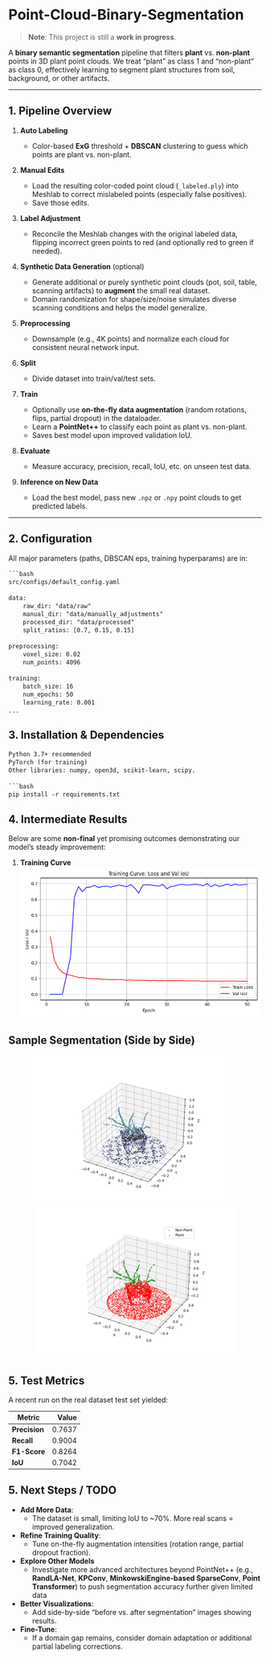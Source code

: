 # Point-Cloud-Binary-Segmentation

> **Note**: This project is still a **work in progress**.

A **binary semantic segmentation** pipeline that filters **plant** vs. **non-plant** points in 3D plant point clouds. We treat “plant” as class 1 and “non-plant” as class 0, effectively learning to segment plant structures from soil, background, or other artifacts.

---

## 1. Pipeline Overview

1. **Auto Labeling**  
   - Color-based **ExG** threshold + **DBSCAN** clustering to guess which points are plant vs. non-plant.  

2. **Manual Edits**  
   - Load the resulting color-coded point cloud (`_labeled.ply`) into Meshlab to correct mislabeled points (especially false positives).  
   - Save those edits.

3. **Label Adjustment**  
   - Reconcile the Meshlab changes with the original labeled data, flipping incorrect green points to red (and optionally red to green if needed).

4. **Synthetic Data Generation** (optional)  
   - Generate additional or purely synthetic point clouds (pot, soil, table, scanning artifacts) to **augment** the small real dataset.  
   - Domain randomization for shape/size/noise simulates diverse scanning conditions and helps the model generalize.

5. **Preprocessing**  
   - Downsample (e.g., 4K points) and normalize each cloud for consistent neural network input.

6. **Split**  
   - Divide dataset into train/val/test sets.

7. **Train**  
   - Optionally use **on-the-fly data augmentation** (random rotations, flips, partial dropout) in the dataloader.  
   - Learn a **PointNet++** to classify each point as plant vs. non-plant.  
   - Saves best model upon improved validation IoU.

8. **Evaluate**  
   - Measure accuracy, precision, recall, IoU, etc. on unseen test data.

9. **Inference on New Data**  
   - Load the best model, pass new `.npz` or `.npy` point clouds to get predicted labels.

---


## 2. Configuration

All major parameters (paths, DBSCAN eps, training hyperparams) are in:
    
    ```bash
    src/configs/default_config.yaml

    data:
        raw_dir: "data/raw"
        manual_dir: "data/manually_adjustments"
        processed_dir: "data/processed"
        split_ratios: [0.7, 0.15, 0.15]

    preprocessing:
        voxel_size: 0.02
        num_points: 4096

    training:
        batch_size: 16
        num_epochs: 50
        learning_rate: 0.001
    ...

## 3. Installation & Dependencies

    Python 3.7+ recommended
    PyTorch (for training)
    Other libraries: numpy, open3d, scikit-learn, scipy.
    
    ```bash
    pip install -r requirements.txt

## 4. Intermediate Results

Below are some **non-final** yet promising outcomes demonstrating our model’s steady improvement:

1. **Training Curve**  
   ![Training Curve](docs/images/training_curve.png)


## Sample Segmentation (Side by Side)

<div align="center">
  <img src="docs/images/plantandnonplant.png" style="width:400px; margin-right:20px;" alt="Plant Points"/>
  <img src="docs/images/plantandnonplantsegmentation.png" style="width:400px;" alt="Model Segmentation"/>
</div>

## 5. Test Metrics

A recent run on the real dataset test set yielded:

| Metric        |   Value |
|---------------|--------:|
| **Precision** | 0.7637  |
| **Recall**    | 0.9004  |
| **F1-Score**  | 0.8264  |
| **IoU**       | 0.7042  |

## 5. Next Steps / TODO
- **Add More Data**:
    - The dataset is small, limiting IoU to ~70%. More real scans = improved generalization.
- **Refine Training Quality**:
    - Tune on-the-fly augmentation intensities (rotation range, partial dropout fraction).
- **Explore Other Models**  
  - Investigate more advanced architectures beyond PointNet++ (e.g., **RandLA-Net**, **KPConv**, **MinkowskiEngine-based SparseConv**, **Point Transformer**) to push segmentation accuracy further given limited data
- **Better Visualizations**:
    - Add side-by-side “before vs. after segmentation” images showing results.
- **Fine-Tune**:
    - If a domain gap remains, consider domain adaptation or additional partial labeling corrections.